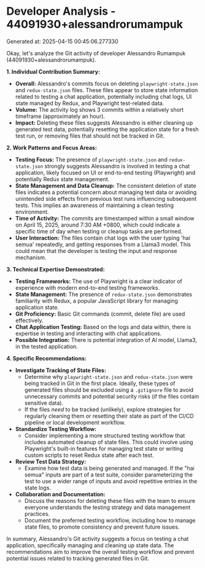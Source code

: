 # Developer Analysis - 44091930+alessandrorumampuk
Generated at: 2025-04-15 00:45:06.277330

Okay, let's analyze the Git activity of developer Alessandro Rumampuk (44091930+alessandrorumampuk).

**1. Individual Contribution Summary:**

*   **Overall:** Alessandro's commits focus on deleting `playwright-state.json` and `redux-state.json` files. These files appear to store state information related to testing a chat application, potentially including chat logs, UI state managed by Redux, and Playwright test-related data.
*   **Volume:** The activity log shows 3 commits within a relatively short timeframe (approximately an hour).
*   **Impact:** Deleting these files suggests Alessandro is either cleaning up generated test data, potentially resetting the application state for a fresh test run, or removing files that should not be tracked in Git.

**2. Work Patterns and Focus Areas:**

*   **Testing Focus:** The presence of `playwright-state.json` and `redux-state.json` strongly suggests Alessandro is involved in testing a chat application, likely focused on UI or end-to-end testing (Playwright) and potentially Redux state management.
*   **State Management and Data Cleanup:** The consistent deletion of state files indicates a potential concern about managing test data or avoiding unintended side effects from previous test runs influencing subsequent tests. This implies an awareness of maintaining a clean testing environment.
*   **Time of Activity:** The commits are timestamped within a small window on April 15, 2025, around 7:30 AM +0800, which could indicate a specific time of day when testing or cleanup tasks are performed.
*   **User Interaction:** The files contain chat logs with the user typing 'hai semua' repeatedly, and getting responses from a Llama3 model. This could mean that the developer is testing the input and response mechanism.

**3. Technical Expertise Demonstrated:**

*   **Testing Frameworks:** The use of Playwright is a clear indicator of experience with modern end-to-end testing frameworks.
*   **State Management:**  The presence of `redux-state.json` demonstrates familiarity with Redux, a popular JavaScript library for managing application state.
*   **Git Proficiency:**  Basic Git commands (commit, delete file) are used effectively.
*   **Chat Application Testing:** Based on the logs and data within, there is expertise in testing and interacting with chat applications.
*   **Possible Integration:** There is potential integration of AI model, Llama3, in the tested application.

**4. Specific Recommendations:**

*   **Investigate Tracking of State Files:**
    *   Determine why `playwright-state.json` and `redux-state.json` were being tracked in Git in the first place. Ideally, these types of generated files should be excluded using a `.gitignore` file to avoid unnecessary commits and potential security risks (if the files contain sensitive data).
    *   If the files *need* to be tracked (unlikely), explore strategies for regularly cleaning them or resetting their state as part of the CI/CD pipeline or local development workflow.
*   **Standardize Testing Workflow:**
    *   Consider implementing a more structured testing workflow that includes automated cleanup of state files. This could involve using Playwright's built-in features for managing test state or writing custom scripts to reset Redux state after each test.
*   **Review Test Data Strategy:**
    *   Examine how test data is being generated and managed. If the "hai semua" inputs are part of a test suite, consider parameterizing the test to use a wider range of inputs and avoid repetitive entries in the state logs.
*   **Collaboration and Documentation:**
    *   Discuss the reasons for deleting these files with the team to ensure everyone understands the testing strategy and data management practices.
    *   Document the preferred testing workflow, including how to manage state files, to promote consistency and prevent future issues.

In summary, Alessandro's Git activity suggests a focus on testing a chat application, specifically managing and cleaning up state data. The recommendations aim to improve the overall testing workflow and prevent potential issues related to tracking generated files in Git.
